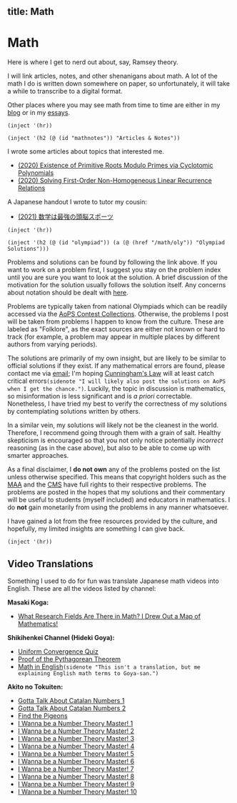 title: Math
---

# Math

Here is where I get to nerd out about, say, Ramsey theory.

I will link articles, notes, and other shenanigans about math. A lot of the
math I do is written down somewhere on paper, so unfortunately, it will take a
while to transcribe to a digital format.

Other places where you may see math from time to time are either in my
[blog](/prose/blog) or in my [essays](/prose/essay).

`(inject '(hr))`

`(inject '(h2 (@ (id "mathnotes")) "Articles & Notes"))`

I wrote some articles about topics that interested me.

- [(2020) Existence of Primitive Roots Modulo Primes via Cyclotomic Polynomials](/assets/pdf/math/primitiveroots.pdf)
- [(2020) Solving First-Order Non-Homogeneous Linear Recurrence Relations](/assets/pdf/math/recurrencelinear.pdf)

A Japanese handout I wrote to tutor my cousin:

- [(2021) 数学は最強の頭脳スポーツ](/assets/pdf/math/zunou.pdf)

`(inject '(hr))`

`(inject '(h2 (@ (id "olympiad"))
(a (@ (href "/math/oly")) "Olympiad Solutions")))`

Problems and solutions can be found by following the link above. If you want to
work on a problem first, I suggest you stay on the problem index until you are
sure you want to look at the solution. A brief discussion of the motivation for
the solution usually follows the solution itself. Any concerns about notation
should be dealt with [here](/math/oly-notation.html).

Problems are typically taken from national Olympiads which can be readily
accessed via the
[AoPS Contest Collections](https://aops.com/community/c13_contest_collections).
Otherwise, the problems I post will be taken from problems I happen to know
from the culture. These are labeled as "Folklore", as the exact sources are
either not known or hard to track (for example, a problem may appear in
multiple places by different authors from varying periods).

The solutions are primarily of my own insight, but are likely to be similar to
official solutions if they exist. If any mathematical errors are found, please contact
me via [email](mailto:lynn@nodalynn.com); I'm hoping
[Cunningham's Law](https://en.wikipedia.org/wiki/Ward_Cunningham#Law) will at
least catch critical errors`(sidenote "I will likely also post the solutions on
AoPS when I get the chance.")`.  Luckily, the topic in discussion is
mathematics, so misinformation is less significant and is *a priori*
correctable. Nonetheless, I have tried my best to verify the correctness of my
solutions by contemplating solutions written by others.

In a similar vein, my solutions will likely not be the cleanest in the world.
Therefore, I recommend going through them with a grain of salt. Healthy
skepticism is encouraged so that you not only notice potentially *incorrect*
reasoning (as in the case above), but also to be able to come up with smarter
approaches.

As a final disclaimer, I **do not own** any of the problems posted on the list
unless otherwise specified. This means that copyright holders such as
the [MAA](https://maa.org/) and the [CMS](https://cms.math.ca/) have full
rights to their respective problems. The problems are posted in the hopes that
my solutions and their commentary will be useful to students (myself included)
and educators in mathematics. I do **not** gain monetarily from using the
problems in any manner whatsoever.

I have gained a lot from the free resources provided by the culture, and
hopefully, my limited insights are something I can give back.

`(inject '(hr))`

## Video Translations

Something I used to do for fun was translate Japanese math videos into
English. These are all the videos listed by channel:

**Masaki Koga:**
- [What Research Fields Are There in Math? I Drew Out a Map of Mathematics!](https://yewtu.be/watch?v=fK_JGVti5y8)

**Shikihenkei Channel (Hideki Goya):**
- [Uniform Convergence Quiz](https://yewtu.be/watch?v=GiyGHjFV5DM)
- [Proof of the Pythagorean Theorem](https://yewtu.be/watch?v=eOTulYHIrp4)
- [Math in English](https://yewtu.be/watch?v=NPCOS8OWh4M)`(sidenote
  "This isn't a translation, but me explaining English math terms to
  Goya-san.")`

**Akito no Tokuiten:**
- [Gotta Talk About Catalan Numbers 1](https://yewtu.be/watch?v=M1vguNredYs)
- [Gotta Talk About Catalan Numbers 2](https://yewtu.be/watch?v=oBP22EV-Aug)
- [Find the Pigeons](https://yewtu.be/watch?v=9RoG3gEXz-s)
- [I Wanna be a Number Theory Master! 1](https://yewtu.be/watch?v=Z6oF_MWwsD4)
- [I Wanna be a Number Theory Master! 2](https://yewtu.be/watch?v=wvwKJcF_4y4)
- [I Wanna be a Number Theory Master! 3](https://yewtu.be/watch?v=mFWjKsl67Wo)
- [I Wanna be a Number Theory Master! 4](https://yewtu.be/watch?v=2THE3AwqrLU)
- [I Wanna be a Number Theory Master! 5](https://yewtu.be/watch?v=ZAaeW03jZcg)
- [I Wanna be a Number Theory Master! 6](https://yewtu.be/watch?v=wrPsgeJxZ2o)
- [I Wanna be a Number Theory Master! 7](https://yewtu.be/watch?v=gAgfLGKLR8U)
- [I Wanna be a Number Theory Master! 8](https://yewtu.be/watch?v=Relem3z_Yo0)
- [I Wanna be a Number Theory Master! 9](https://yewtu.be/watch?v=nen7p0F2NR8)
- [I Wanna be a Number Theory Master! 10](https://yewtu.be/watch?v=iuJmkDbs0j8)

